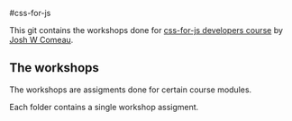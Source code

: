 #css-for-js

This git contains the workshops done for [css-for-js developers course](https://css-for-js.dev/) by [Josh W Comeau](https://twitter.com/JoshWComeau).

## The workshops
The workshops are assigments done for certain course modules.

Each folder contains a single workshop assigment.
